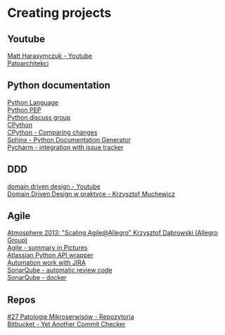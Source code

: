 # Creating projects 
## Youtube 
[Matt Harasymczuk - Youtube](https://www.youtube.com/playlist?list=PLv4THqSPE6meFeo_jNLgUVKkP40UstIQv) <br/>
[Patoarchitekci](https://www.youtube.com/c/PatoArchitekci/videos)

## Python documentation
[Python Language](https://python.astrotech.io/basics/about/language.html)<br/>
[Python PEP](https://www.python.org/dev/peps/pep-0619/)<br/>
[Python discuss group](https://discuss.python.org/)<br/>
[CPython](https://github.com/python/cpython/releases/tag/v3.9.8)<br/>
[CPython - Comparing changes](https://github.com/python/cpython/compare/v3.9.7...v3.9.8)<br/>
[Sphinx - Python Documentation Generator](https://www.sphinx-doc.org/en/master/changes.html)<br/>
[Pycharm - integration with issue tracker](https://www.jetbrains.com/help/pycharm/managing-tasks-and-context.html#create-local-tasks)

## DDD
[domain driven design - Youtube](https://www.youtube.com/results?search_query=domain+driven+design)<br/>
[Domain Driven Design w praktyce - Krzysztof Muchewicz](https://www.youtube.com/watch?v=sWvS8GC2AO4)

## Agile
[Atmosphere 2013: "Scaling Agile@Allegro" Krzysztof Dąbrowski (Allegro Group)](https://www.youtube.com/watch?v=X2xuROuGBUk)<br/>
[Agile - summary in Pictures](https://dev.astrotech.io/summary/pictures.html)<br/>
[Atlassian Python API wrapper](https://github.com/atlassian-api/atlassian-python-api)<br/>
[Automation work with JIRA](https://dev.astrotech.io/jira/end-user/automation.html)<br/>
[SonarQube - automatic review code](https://dev.astrotech.io/sonarqube/license.html)<br/>
[SonarQube - docker](https://dev.astrotech.io/summary/docker-run.html#sonarqube)

## Repos
[#27 Patologie Mikroserwisów - Repozytoria](https://www.youtube.com/watch?v=gK0ysMMTj5c)<br/>
[Bitbucket - Yet Another Commit Checker](https://marketplace.atlassian.com/apps/1211854/yet-another-commit-checker)

